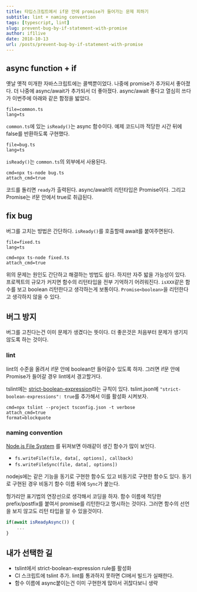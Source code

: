 ```yaml
---
title: 타입스크립트에서 if문 안에 promise가 들어가는 문제 피하기
subtitle: lint + naming convention
tags: [typescript, lint]
slug: prevent-bug-by-if-statement-with-promise
author: if1live
date: 2018-10-13
url: /posts/prevent-bug-by-if-statement-with-promise
---
```


## async function + if

옛날 옛적 미개한 자바스크립트에는 콜백뿐이었다.
나중에 promise가 추가되서 좋아졌다.
더 나중에 async/await가 추가되서 더 좋아졌다.
async/await 좋다고 열심히 쓰다가 이번주에 아래와 같은 함정을 밟았다.

~~~maya:view
file=common.ts
lang=ts
~~~

`common.ts`에 있는 `isReady()`는 async 함수이다.
예제 코드니까 적당한 시간 뒤에 false를 반환하도록 구현했다.

~~~maya:view
file=bug.ts
lang=ts
~~~

`isReady()`는 `common.ts`의 외부에서 사용된다.

~~~maya:execute
cmd=npx ts-node bug.ts
attach_cmd=true
~~~

코드를 돌리면 `ready`가 출력된다.
async/await의 리턴타입은 Promise이다.
그리고 Promise는 if문 안에서 true로 취급된다.

## fix bug

버그를 고치는 방법은 간단하다.
`isReady()`를 호출할때 await를 붙여주면된다.

~~~maya:view
file=fixed.ts
lang=ts
~~~

~~~maya:execute
cmd=npx ts-node fixed.ts
attach_cmd=true
~~~

위의 문제는 원인도 간단하고 해결하는 방법도 쉽다.
하지만 자주 밟을 가능성이 있다.
프로젝트의 규모가 커지면 함수의 리턴타입을 전부 기억하기 어려워진다.
`isXXX`같은 함수를 보고 boolean 리턴한다고 생각하는게 보통이다.
`Promise<boolean>`을 리턴한다고 생각하지 않을 수 있다.

## 버그 방지

버그를 고친다는건 이미 문제가 생겼다는 뜻이다.
더 좋은것은 처음부터 문제가 생기지 않도록 하는 것이다.

### lint

lint의 수준을 올려서 if문 안에 boolean만 들어갈수 있도록 하자.
그러면 if문 안에 Promise가 들어갈 경우 lint에서 경고할거다.

tslint에는 [strict-boolean-expression][tslint-rule]라는 규칙이 있다.
tslint.json에 `"strict-boolean-expressions": true`를 추가해서 이를 활성화 시켜보자.

~~~maya:execute
cmd=npx tslint --project tsconfig.json -t verbose
attach_cmd=true
format=blockquote
~~~


### naming convention

[Node.js File System][node-fs] 를 뒤져보면 아래같이 생긴 함수가 많이 보인다.

* `fs.writeFile(file, data[, options], callback)`
* `fs.writeFileSync(file, data[, options])`

nodejs에는 같은 기능을 동기로 구현한 함수도 있고 비동기로 구현한 함수도 있다.
동기로 구현된 경우 비동기 함수 이름 뒤에 `Sync`가 붙는다.

헝가리안 표기법의 연장선으로 생각해서 코딩을 하자.
함수 이름에 적당한 prefix/postfix를 붙여서 promise를 리턴한다고 명시하는 것이다.
그러면 함수의 선언을 보지 않고도 리턴 타입을 알 수 있을것이다.

```typescript
if(await isReadyAsync()) {
    ...
}
```

## 내가 선택한 길

* tslint에서 strict-boolean-expression rule를 활성화
* CI 스크립트에 tslint 추가. lint를 통과하지 못하면 CI에서 빌드가 실패한다.
* 함수 이름에 async붙이는건 이미 구현한게 많아서 귀찮다보니 생략



[tslint-rule]: https://palantir.github.io/tslint/rules/strict-boolean-expressions/
[node-fs]: https://nodejs.org/api/fs.html
